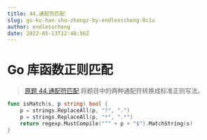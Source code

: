 ```yaml
---
title: 44.通配符匹配
slug: go-ku-han-shu-zhengz-by-endlesscheng-8c1u
author: endlesscheng
date: 2022-05-13T12:48:56Z
---
```

# Go 库函数正则匹配
 
> [原题 44.通配符匹配](https://leetcode.cn/problems/wildcard-matching)
将题目中的两种通配符转换成标准正则写法。

```go
func isMatch(s, p string) bool {
	p = strings.ReplaceAll(p, "?", ".")
	p = strings.ReplaceAll(p, "*", ".*")
	return regexp.MustCompile("^" + p + "$").MatchString(s)
}
```
